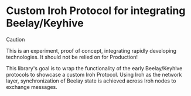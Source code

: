 # Custom Iroh Protocol for integrating Beelay/Keyhive

> [!CAUTION]
> This is an experiment, proof of concept, integrating rapidly developing technologies. It should not be relied on for Production!  

This library's goal is to wrap the functionality of the early Beelay/Keyhive protocols to showcase a custom Iroh Protocol.  Using Iroh as the network layer, synchronization of Beelay state is achieved across Iroh nodes to exchange messages.